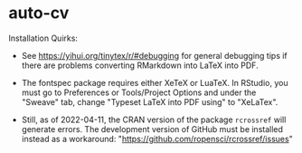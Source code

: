 # auto-cv

Installation Quirks:

- See https://yihui.org/tinytex/r/#debugging for general debugging tips if there are problems converting RMarkdown into LaTeX into PDF.

- The fontspec package requires either XeTeX or LuaTeX. In RStudio, you must go to Preferences or Tools/Project Options and under the "Sweave" tab, change "Typeset LaTeX into PDF using" to "XeLaTex".

- Still, as of 2022-04-11, the CRAN version of the package `rcrossref` will generate errors. The development version of GitHub must be installed instead as a workaround: "https://github.com/ropensci/rcrossref/issues"